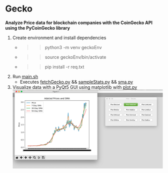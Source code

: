 # Gecko

**Analyze Price data for blockchain companies with the CoinGecko API using the PyCoinGecko library**

1. Create environment and install dependencies
    * >> python3 -m venv geckoEnv
    * >> source geckoEnv/bin/activate
    * >> pip install -r req.txt
2. Run [main.sh](main.sh)
    * Executes [fetchGecko.py](fetchGecko.py) && [sampleStats.py](sampleStats.py) && [sma.py](sma.py)
3. Visualize data with a PyQt5 GUI using matplotlib with [plot.py](plot.py)
![Plot.py Screenshot](/images/plotScreenshot.png) 


